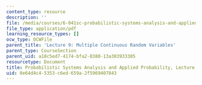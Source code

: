 ```yaml
---
content_type: resource
description: ''
file: /media/courses/6-041sc-probabilistic-systems-analysis-and-applied-probability-fall-2013/0e64d4c45353c6ed659a2f5969407843_MIT6_041SCF13_L09.pdf
file_type: application/pdf
learning_resource_types: []
ocw_type: OCWFile
parent_title: 'Lecture 9: Multiple Continuous Random Variables'
parent_type: CourseSection
parent_uid: a18c5ed7-4174-bfa2-8380-13a303933305
resourcetype: Document
title: Probabilistic Systems Analysis and Applied Probability, Lecture 9
uid: 0e64d4c4-5353-c6ed-659a-2f5969407843
---
```

